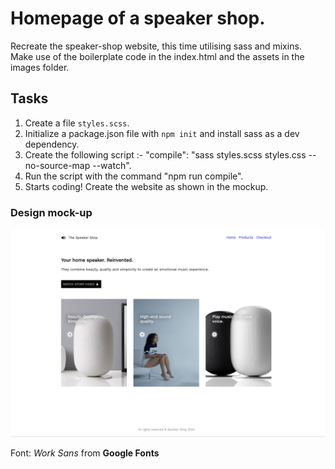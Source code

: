 # Homepage of a speaker shop.

Recreate the speaker-shop website, this time utilising sass and mixins. Make use of the boilerplate code in the index.html and the assets in the images folder.

## Tasks

1. Create a file `styles.scss`.
2. Initialize a package.json file with `npm init` and install sass as a dev dependency.
3. Create the following script :- "compile": "sass styles.scss styles.css --no-source-map --watch".
4. Run the script with the command "npm run compile".
5. Starts coding! Create the website as shown in the mockup.

### Design mock-up

![design](./images/mockup.png)

Font: _Work Sans_ from **Google Fonts**

